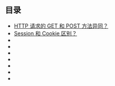 ## 目录

- [HTTP 请求的 GET 和 POST 方法异同？](#)
- [Session 和 Cookie 区别？](#)
- [](#)
- [](#)
- [](#)
- [](#)
- [](#)
- [](#)
- [](#)